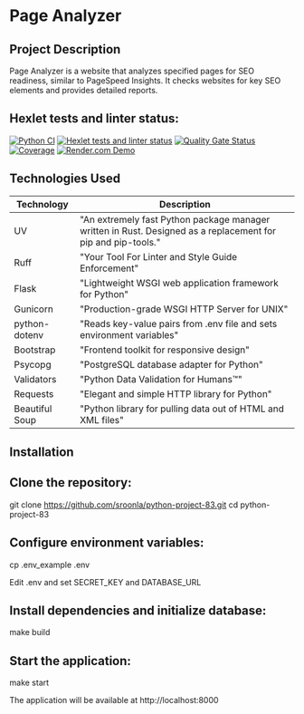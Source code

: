 # Page Analyzer

## Project Description
Page Analyzer is a website that analyzes specified pages for SEO readiness, similar to PageSpeed Insights. 
It checks websites for key SEO elements and provides detailed reports.

## Hexlet tests and linter status:

[![Python CI](https://github.com/sroonla/python-project-83/actions/workflows/python-app.yml/badge.svg)](https://github.com/sroonla/python-project-83/actions/workflows/python-app.yml)
[![Hexlet tests and linter status](https://github.com/sroonla/python-project-83/actions/workflows/hexlet-check.yml/badge.svg)](https://github.com/sroonla/python-project-83/actions)
[![Quality Gate Status](https://sonarcloud.io/api/project_badges/measure?project=sroonla_python-project-83&metric=alert_status)](https://sonarcloud.io/summary/new_code?id=sroonla_python-project-83)
[![Coverage](https://sonarcloud.io/api/project_badges/measure?project=sroonla_python-project-83&metric=coverage)](https://sonarcloud.io/summary/new_code?id=sroonla_python-project-83)
[![Render.com Demo](https://img.shields.io/badge/demo-Render.com-blue)](https://python-project-83-qwy4.onrender.com)

## Technologies Used

| Technology       | Description |
|------------------|-------------|
| UV | "An extremely fast Python package manager written in Rust. Designed as a replacement for pip and pip-tools." |
| Ruff | "Your Tool For Linter and Style Guide Enforcement" |
| Flask | "Lightweight WSGI web application framework for Python" |
| Gunicorn | "Production-grade WSGI HTTP Server for UNIX" |
| python-dotenv | "Reads key-value pairs from .env file and sets environment variables" |
| Bootstrap | "Frontend toolkit for responsive design" |
| Psycopg | "PostgreSQL database adapter for Python" |
| Validators | "Python Data Validation for Humans™" |
| Requests | "Elegant and simple HTTP library for Python" |
| Beautiful Soup | "Python library for pulling data out of HTML and XML files" |

## Installation

## Clone the repository:
git clone https://github.com/sroonla/python-project-83.git
cd python-project-83

## Configure environment variables:
cp .env_example .env

Edit .env and set SECRET_KEY and DATABASE_URL

## Install dependencies and initialize database:
make build

## Start the application:
make start

The application will be available at http://localhost:8000